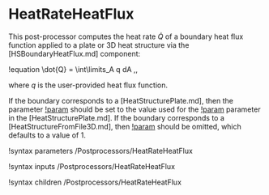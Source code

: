 # HeatRateHeatFlux

This post-processor computes the heat rate $\dot{Q}$ of a boundary heat flux
function applied to a plate or 3D heat structure via the [HSBoundaryHeatFlux.md]
component:

!equation
\dot{Q} = \int\limits_A q dA \,,

where $q$ is the user-provided heat flux function.

If the boundary corresponds to a [HeatStructurePlate.md], then the parameter
[!param](/Postprocessors/HeatRateHeatFlux/scale) should be set to the value used for the
[!param](/Components/HeatStructurePlate/depth) parameter in the [HeatStructurePlate.md].
If the boundary corresponds to a [HeatStructureFromFile3D.md], then
[!param](/Postprocessors/HeatRateHeatFlux/scale) should be omitted, which defaults
to a value of 1.

!syntax parameters /Postprocessors/HeatRateHeatFlux

!syntax inputs /Postprocessors/HeatRateHeatFlux

!syntax children /Postprocessors/HeatRateHeatFlux
